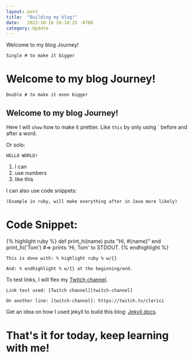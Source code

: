```yaml
---
layout: post
title:  "Building my blog!"
date:   2022-10-16 20:18:25 -0700
category: Update
---
```

Welcome to my blog Journey!

`Single # to make it bigger`

# Welcome to my blog Journey!

`Double # to make it even bigger`

## Welcome to my blog Journey!

Here I will `show` how to make it prettier. 
Like `this` by only using ` before and after a word.

Or solo:

`HELLO WORLD!`

1. I can
2. use numbers
3. like this

I can also use code snippets:

`(Example in ruby, will make everything after in Java more likely)`

# Code Snippet:

{% highlight ruby %}
def print_hi(name)
  puts "Hi, #{name}"
end
print_hi('Tom')
#=> prints 'Hi, Tom' to STDOUT.
{% endhighlight %}

`This is done with: % highlight ruby % w/{}`

`And: % endhighlight % w/{} at the beginning/end.`

To test links, I will flex my [Twitch channel][twitch-channel].

`Link text used: [Twitch channel][twitch-channel]`

`On another line: [twitch-channel]: https://twitch.tv/clerici`

Get an idea on how I used jekyll to build this blog: [Jekyll docs][jekyll-docs].

[twitch-channel]: https://twitch.tv/clerici
[jekyll-docs]: https://jekyllrb.com/docs/home

# That's it for today, keep learning with me!